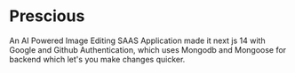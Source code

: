 # Prescious
An AI Powered Image Editing SAAS Application made it next js 14 with Google and Github Authentication, which uses Mongodb and Mongoose for backend which let's you make changes quicker.
